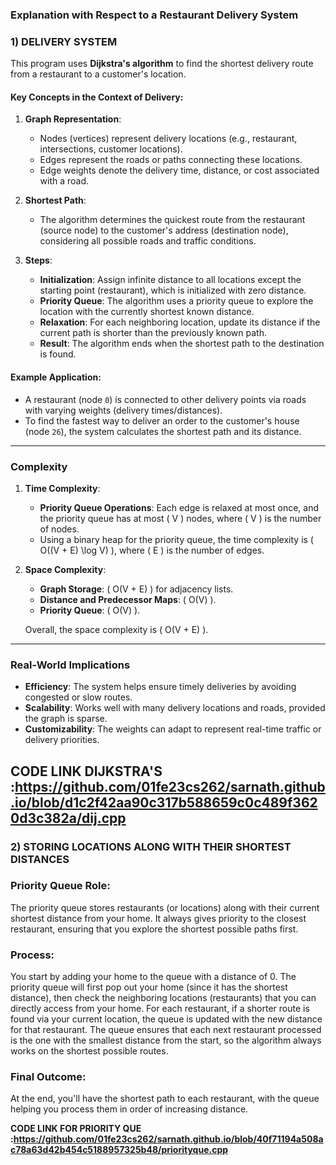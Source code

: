 ### Explanation with Respect to a Restaurant Delivery System

### 1) DELIVERY SYSTEM 

This program uses **Dijkstra's algorithm** to find the shortest delivery route from a restaurant to a customer's location.

#### Key Concepts in the Context of Delivery:
1. **Graph Representation**:  
   - Nodes (vertices) represent delivery locations (e.g., restaurant, intersections, customer locations).
   - Edges represent the roads or paths connecting these locations.
   - Edge weights denote the delivery time, distance, or cost associated with a road.

2. **Shortest Path**:
   - The algorithm determines the quickest route from the restaurant (source node) to the customer's address (destination node), considering all possible roads and traffic conditions.

3. **Steps**:
   - **Initialization**: Assign infinite distance to all locations except the starting point (restaurant), which is initialized with zero distance.
   - **Priority Queue**: The algorithm uses a priority queue to explore the location with the currently shortest known distance.
   - **Relaxation**: For each neighboring location, update its distance if the current path is shorter than the previously known path.
   - **Result**: The algorithm ends when the shortest path to the destination is found.

#### Example Application:
- A restaurant (node `0`) is connected to other delivery points via roads with varying weights (delivery times/distances).
- To find the fastest way to deliver an order to the customer's house (node `26`), the system calculates the shortest path and its distance.

---

### Complexity

1. **Time Complexity**:
   - **Priority Queue Operations**: Each edge is relaxed at most once, and the priority queue has at most \( V \) nodes, where \( V \) is the number of nodes.
   - Using a binary heap for the priority queue, the time complexity is \( O((V + E) \log V) \), where \( E \) is the number of edges.

2. **Space Complexity**:
   - **Graph Storage**: \( O(V + E) \) for adjacency lists.
   - **Distance and Predecessor Maps**: \( O(V) \).
   - **Priority Queue**: \( O(V) \).

   Overall, the space complexity is \( O(V + E) \).

---

### Real-World Implications
- **Efficiency**: The system helps ensure timely deliveries by avoiding congested or slow routes.
- **Scalability**: Works well with many delivery locations and roads, provided the graph is sparse.
- **Customizability**: The weights can adapt to represent real-time traffic or delivery priorities.


**CODE LINK  DIJKSTRA'S :https://github.com/01fe23cs262/sarnath.github.io/blob/d1c2f42aa90c317b588659c0c489f3620d3c382a/dij.cpp**
---



### 2) STORING LOCATIONS ALONG WITH THEIR SHORTEST DISTANCES

### Priority Queue Role:

The priority queue stores restaurants (or locations) along with their current shortest distance from your home.
It always gives priority to the closest restaurant, ensuring that you explore the shortest possible paths first.

### Process:

You start by adding your home to the queue with a distance of 0.
The priority queue will first pop out your home (since it has the shortest distance), then check the neighboring locations (restaurants) that you can directly access from your home.
For each restaurant, if a shorter route is found via your current location, the queue is updated with the new distance for that restaurant.
The queue ensures that each next restaurant processed is the one with the smallest distance from the start, so the algorithm always works on the shortest possible routes.

### Final Outcome:

At the end, you'll have the shortest path to each restaurant, with the queue helping you process them in order of increasing distance.

**CODE LINK FOR PRIORITY QUE :https://github.com/01fe23cs262/sarnath.github.io/blob/40f71194a508ac78a63d42b454c5188957325b48/priorityque.cpp**
